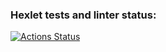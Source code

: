 ### Hexlet tests and linter status:
[![Actions Status](https://github.com/dmtrbzrkn/java-project-61/workflows/hexlet-check/badge.svg)](https://github.com/dmtrbzrkn/java-project-61/actions)